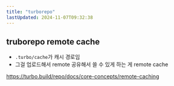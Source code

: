 ```yaml
---
title: "turborepo"
lastUpdated: 2024-11-07T09:32:38
---
```


## truborepo remote cache

- `.turbo/cache`가 캐시 경로임
- 그걸 업로드해서 remote 공유해서 쓸 수 있게 하는 게 remote cache

<https://turbo.build/repo/docs/core-concepts/remote-caching>
